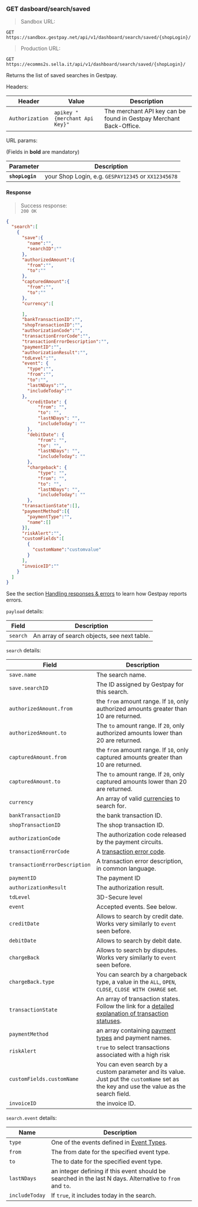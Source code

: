 ### GET dasboard/search/saved


> Sandbox URL:

```
GET https://sandbox.gestpay.net/api/v1/dashboard/search/saved/{shopLogin}/
```

> Production URL: 

```
GET https://ecomms2s.sella.it/api/v1/dashboard/search/saved/{shopLogin}/
```

Returns the list of saved searches in Gestpay. 

Headers: 

| Header          | Value                         | Description  |
| --------------- | ----------------------------- | ------------ |
| `Authorization` | `apikey "{merchant Api Key}"` | The merchant API key can be found in Gestpay Merchant Back-Office. |

URL params: 

(Fields in **bold** are mandatory)

| Parameter | Description | 
| --------- | ----------- | 
| **`shopLogin`** | your Shop Login, e.g. `GESPAY12345` or `XX12345678`


#### Response 

> Success response:<br>
> `200 OK`

```json
{
  "search":[
    {
      "save":{
        "name":"",
        "searchID":""
      },
      "authorizedAmount":{
        "from":"",
        "to":""
      },
      "capturedAmount":{
        "from":"",
        "to":""
      },
      "currency":[

      ],
      "bankTransactionID":"",
      "shopTransactionID":"",
      "authorizationCode":"",
      "transactionErrorCode":"",
      "transactionErrorDescription":"",
      "paymentID":"",
      "authorizationResult":"",
      "tdLevel":"",
      "event": {
        "type":"",
        "from":"",
        "to":"",
        "lastNDays":"",
        "includeToday":""
      },
	    "creditDate": {
		    "from": "",
		    "to": "",
		    "lastNDays": "",
		    "includeToday": ""
	    },
	    "debitDate": {
		    "from": "",
		    "to": "",
		    "lastNDays": "",
		    "includeToday": ""
	    },
	    "chargeback": {
		    "type": "",
		    "from": "",
		    "to": "",
		    "lastNDays": "",
		    "includeToday": ""
	    },
      "transactionState":[],
      "paymentMethod":[{       
        "paymentType":"",
        "name":[]
      }],
      "riskAlert":"",
      "customFields":[
        {
          "customName":"customvalue"
        }
      ],
      "invoiceID":""
    }
  ]
}
```

See the section [Handling responses & errors](#handling-responses-amp-errors) to learn how Gestpay reports errors.

`payload` details:

| Field | Description |
| ----- | ----------- |
| `search` | An array of search objects, see next table. 

`search` details:

| Field | Description |
| ----- | ----------- |
| `save.name` | The search name.
| `save.searchID` | The ID assigned by Gestpay for this search.
| `authorizedAmount.from` | the `from` amount range. If `10`, only authorized amounts greater than 10 are returned.
| `authorizedAmount.to` | The `to` amount range. If `20`, only authorized amounts lower than 20 are returned. 
| `capturedAmount.from` | the `from` amount range. If `10`, only captured amounts greater than 10 are returned.
| `capturedAmount.to` | The `to` amount range. If `20`, only captured amounts lower than 20 are returned. 
| `currency` | An array of valid [currencies](#currency-codes) to search for. 
| `bankTransactionID` | the bank transaction ID. 
| `shopTransactionID` | The shop transaction ID. 
| `authorizationCode` | The authorization code released by the payment circuits.
| `transactionErrorCode` | A [transaction error code](#errors). 
| `transactionErrorDescription` | A transaction error description, in common language. 
| `paymentID` | The payment ID
| `authorizationResult` | The authorization result.
| `tdLevel` | 3D-Secure level 
| `event` | Accepted events. See below.
| `creditDate`                | Allows to search by credit date. Works very similarly to `event` seen before. | 
| `debitDate`                 | Allows to search by debit date. | Works very similarly to `event` seen before.  |
| `chargeBack`                | Allows to search by disputes. Works very similarly to `event` seen before.  | 
| `chargeBack.type`           | You can search by a chargeback type, a value in the `ALL`, `OPEN`, `CLOSE`, `CLOSE WITH CHARGE` set.  | 
| `transactionState` | An array of transaction states. Follow the link for a [detailed explanation of transaction statuses](http://docs.gestpay.it/adv/query-transaction-status.html).
| `paymentMethod` | an array containing [payment types](#payment-type-codes) and payment names.
| `riskAlert` | `true` to select transactions associated with a high risk
| `customFields.customName` |  You can even search by a custom parameter and its value. Just put the `customName` set as the key and use the value as the search field.
| `invoiceID` | the invoice ID. 


`search.event` details: 

| Name | Description | 
| ---- | ----------- |
| `type` | One of the events defined in [Event Types](#event-types).
| `from` | The from date for the specified event type. 
| `to` | The to date for the specified event type. 
| `lastNDays` | an integer defining if this event should be searched in the last N days. Alternative to `from` and `to`. 
|  `includeToday` | If `true`, it includes today in the search. 